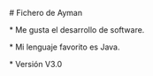 \# Fichero de Ayman



\* Me gusta el desarrollo de software.

\* Mi lenguaje favorito es Java.

\* Versión V3.0

